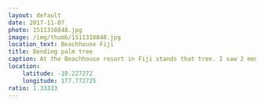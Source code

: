 ```yaml
---
layout: default
date: 2017-11-07
photo: 1511318848.jpg
image: /img/thumb/1511318848.jpg
location_text: Beachhouse Fiji
title: Bending palm tree
caption: At the Beachhouse resort in Fiji stands that tree. I saw 2 men walking on it until they got to the bottom, when the first one jumped down, the second got ejected away! It was hilarious!
location:
    latitude: -18.227272
    longitude: 177.772725
ratio: 1.33333
---
```

